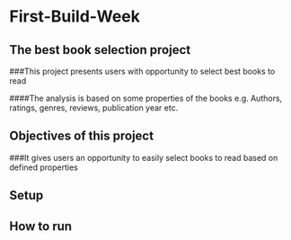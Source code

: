 # First-Build-Week
## The best book selection project 

###This project presents users with opportunity to select best books to read 
 
####The analysis is based on some properties of the books e.g. Authors, ratings, genres,         reviews, publication year etc. 
 
 
## Objectives of this project
 
###It gives users an opportunity to easily select books to read based on defined properties 
 
 
## Setup 
 
 
 
 
## How to run
